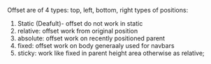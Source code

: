 Offset are of 4 types: top, left, bottom, right
types of positions:
1. Static (Deafult)- offset do not work in static
2. relative: offset work from original position
3. absolute: offset work on recently positioned parent
4. fixed: offset work on body generaaly used for navbars
5. sticky: work like fixed in parent height area otherwise as relative;